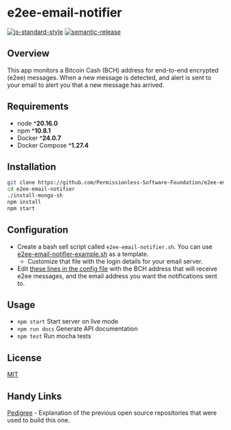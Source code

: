 # e2ee-email-notifier

[![js-standard-style](https://img.shields.io/badge/code%20style-standard-brightgreen.svg)](http://standardjs.com) [![semantic-release](https://img.shields.io/badge/%20%20%F0%9F%93%A6%F0%9F%9A%80-semantic--release-e10079.svg)](https://github.com/semantic-release/semantic-release)

## Overview

This app monitors a Bitcoin Cash (BCH) address for end-to-end encrypted (e2ee) messages. When a new message is detected, and alert is sent to your email to alert you that a new message has arrived.

## Requirements

- node **^20.16.0**
- npm **^10.8.1**
- Docker **^24.0.7**
- Docker Compose **^1.27.4**

## Installation

```bash
git clone https://github.com/Permissionless-Software-Foundation/e2ee-email-notifier
cd e2ee-email-notifier
./install-mongo-sh
npm install
npm start
```

## Configuration

- Create a bash sell script called `e2ee-email-notifier.sh`. You can use [e2ee-email-notifier-example.sh](./e2ee-email-notifier-example.sh) as a template.
  - Customize that file with the login details for your email server.
- Edit [these lines in the config file](https://github.com/Permissionless-Software-Foundation/e2ee-email-notifier/blob/5e232453d2df49baf18e6f593176801c56e98dac/config/env/common.js#L101-L103) with the BCH address that will receive e2ee messages, and the email address you want the notifications sent to.

## Usage

- `npm start` Start server on live mode
- `npm run docs` Generate API documentation
- `npm test` Run mocha tests

## License

[MIT](./LICENSE.md)

## Handy Links

[Pedigree](./PEDIGREE.md) - Explanation of the previous open source repositories that were used to build this one.
